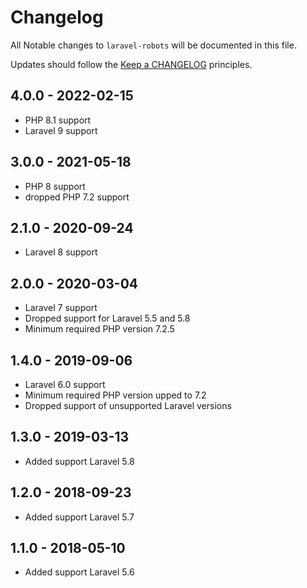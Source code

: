 # Changelog

All Notable changes to `laravel-robots` will be documented in this file.

Updates should follow the [Keep a CHANGELOG](http://keepachangelog.com/) principles.

## 4.0.0 - 2022-02-15

- PHP 8.1 support
- Laravel 9 support

## 3.0.0 - 2021-05-18

- PHP 8 support
- dropped PHP 7.2 support

## 2.1.0 - 2020-09-24

- Laravel 8 support

## 2.0.0 - 2020-03-04

- Laravel 7 support
- Dropped support for Laravel 5.5 and 5.8
- Minimum required PHP version 7.2.5

## 1.4.0 - 2019-09-06

- Laravel 6.0 support
- Minimum required PHP version upped to 7.2
- Dropped support of unsupported Laravel versions

## 1.3.0 - 2019-03-13

- Added support Laravel 5.8

## 1.2.0 - 2018-09-23

-  Added support Laravel 5.7

## 1.1.0 - 2018-05-10

- Added support Laravel 5.6
